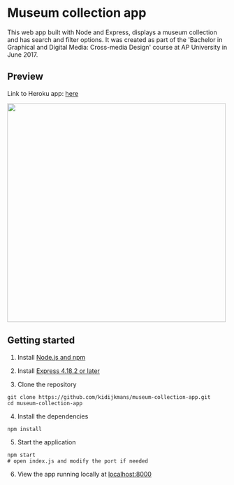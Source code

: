 # Museum collection app

This web app built with Node and Express, displays a museum collection and has search and filter options. It was created as part of the 'Bachelor in Graphical and Digital Media: Cross-media Design' course at AP University in June 2017.

## Preview

Link to Heroku app: [here](http://dijkmans-kimberly-oefweek6.herokuapp.com)

<img src="https://github.com/kidijkmans/museum-collection-app/blob/master/preview.png" width="500">

## Getting started

1. Install [Node.js and npm](https://docs.npmjs.com/downloading-and-installing-node-js-and-npm)

2. Install [Express 4.18.2 or later](https://expressjs.com/en/starter/installing.html)

3. Clone the repository

``` 
git clone https://github.com/kidijkmans/museum-collection-app.git
cd museum-collection-app
```

4. Install the dependencies

```
npm install
```

5. Start the application

```
npm start
# open index.js and modify the port if needed
```

6. View the app running locally at [localhost:8000](localhost:8000)